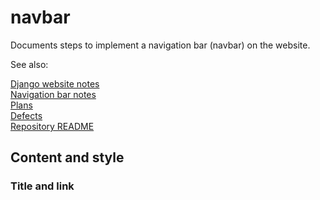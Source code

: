 # navbar

Documents steps to implement a navigation bar (navbar) on the website.

See also:

[Django website notes](README.md)<br>
[Navigation bar notes](navbar.md)<br>
[Plans](../plans.md)<br>
[Defects](../defects.md)<br>
[Repository README](../README.md)

## Content and style

### Title and link
